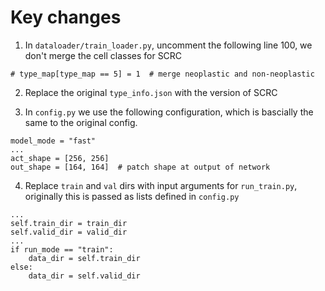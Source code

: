 # Key changes

1. In `dataloader/train_loader.py`, uncomment the following line 100,
we don't merge the cell classes for SCRC

```
# type_map[type_map == 5] = 1  # merge neoplastic and non-neoplastic
```

2. Replace the original `type_info.json` with the version of SCRC

3. In `config.py` we use the following configuration, which is bascially the same to the original config.

```
model_mode = "fast"
...
act_shape = [256, 256]
out_shape = [164, 164]  # patch shape at output of network
```

4. Replace `train` and `val` dirs with input arguments for `run_train.py`, originally this is passed as lists defined in `config.py`

```
...
self.train_dir = train_dir
self.valid_dir = valid_dir
...
if run_mode == "train":
    data_dir = self.train_dir
else:
    data_dir = self.valid_dir
```